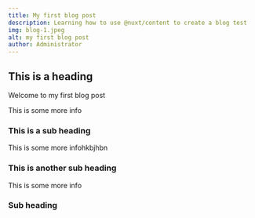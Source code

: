 ```yaml
---
title: My first blog post
description: Learning how to use @nuxt/content to create a blog test
img: blog-1.jpeg
alt: my first blog post
author: Administrator
---
```


## This is a heading
Welcome to my first blog post

This is some more info

### This is a sub heading

This is some more infohkbjhbn

### This is another sub heading

This is some more info

### Sub heading


